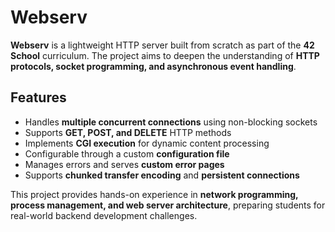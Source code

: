 # Webserv

**Webserv** is a lightweight HTTP server built from scratch as part of the **42 School** curriculum. The project aims to deepen the understanding of **HTTP protocols, socket programming, and asynchronous event handling**.

## Features  
- Handles **multiple concurrent connections** using non-blocking sockets  
- Supports **GET, POST, and DELETE** HTTP methods  
- Implements **CGI execution** for dynamic content processing  
- Configurable through a custom **configuration file**  
- Manages errors and serves **custom error pages**  
- Supports **chunked transfer encoding** and **persistent connections**  

This project provides hands-on experience in **network programming, process management, and web server architecture**, preparing students for real-world backend development challenges.
